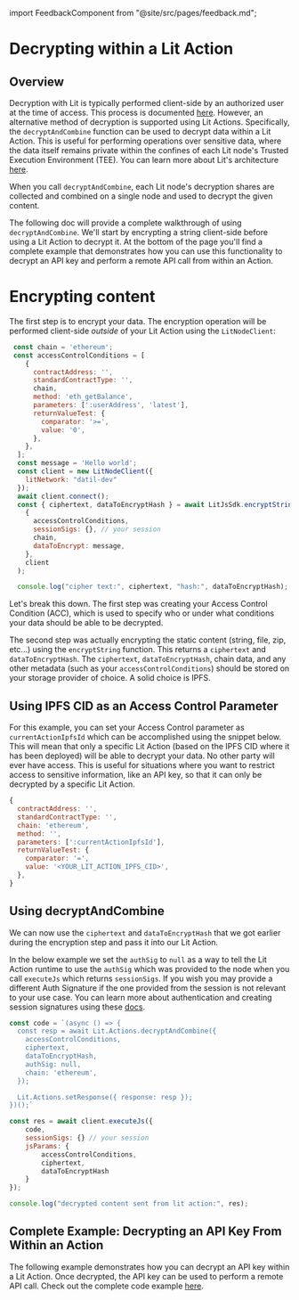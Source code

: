 import FeedbackComponent from "@site/src/pages/feedback.md";

# Decrypting within a Lit Action

## Overview

Decryption with Lit is typically performed client-side by an authorized user at the time of access. This process is documented [here](../access-control/quick-start.md). However, an alternative method of decryption is supported using Lit Actions. Specifically, the `decryptAndCombine` function can be used to decrypt data within a Lit Action. This is useful for performing operations over sensitive data, where the data itself remains private within the confines of each Lit node's Trusted Execution Environment (TEE). You can learn more about Lit's architecture [here](../../resources/how-it-works#sealed-and-confidential-hardware.md).

When you call `decryptAndCombine`, each Lit node's decryption shares are collected and combined on a single node and used to decrypt the given content.

The following doc will provide a complete walkthrough of using `decryptAndCombine`. We'll start by encrypting a string client-side before using a Lit Action to decrypt it. At the bottom of the page you'll find a complete example that demonstrates how you can use this functionality to decrypt an API key and perform a remote API call from within an Action. 

# Encrypting content
The first step is to encrypt your data. The encryption operation will be performed client-side *outside* of your Lit Action using the `LitNodeClient`:

```js
 const chain = 'ethereum';
 const accessControlConditions = [
    {
      contractAddress: '',
      standardContractType: '',
      chain,
      method: 'eth_getBalance',
      parameters: [':userAddress', 'latest'],
      returnValueTest: {
        comparator: '>=',
        value: '0',
      },
    },
  ];
  const message = 'Hello world';
  const client = new LitNodeClient({
    litNetwork: "datil-dev"
  });
  await client.connect();
  const { ciphertext, dataToEncryptHash } = await LitJsSdk.encryptString(
    {
      accessControlConditions,
      sessionSigs: {}, // your session
      chain,
      dataToEncrypt: message,
    },
    client
  );

  console.log("cipher text:", ciphertext, "hash:", dataToEncryptHash);
```
Let's break this down. The first step was creating your Access Control Condition (ACC), which is used to specify who or under what conditions your data should be able to be decrypted.

The second step was actually encrypting the static content (string, file, zip, etc...) using the `encryptString` function. This returns a `ciphertext` and `dataToEncryptHash`. The `ciphertext`, `dataToEncryptHash`, chain data, and any other metadata (such as your `accessControlConditions`) should be stored on your storage provider of choice. A solid choice is IPFS. 

## Using IPFS CID as an Access Control Parameter
For this example, you can set your Access Control parameter as `currentActionIpfsId` which can be accomplished using the snippet below. This will mean that only a specific Lit Action (based on the IPFS CID where it has been deployed) will be able to decrypt your data. No other party will ever have access. This is useful for situations where you want to restrict access to sensitive information, like an API key, so that it can only be decrypted by a specific Lit Action.

```js
{
  contractAddress: '',
  standardContractType: '',
  chain: 'ethereum',
  method: '',
  parameters: [':currentActionIpfsId'],
  returnValueTest: {
    comparator: '=',
    value: '<YOUR_LIT_ACTION_IPFS_CID>',
  },
}
```

## Using decryptAndCombine

We can now use the `ciphertext` and `dataToEncryptHash` that we got earlier during the encryption step and pass it into our Lit Action. 

In the below example we set the `authSig` to `null` as a way to tell the Lit Action runtime to use the `authSig` which was provided to the node when you call `executeJs` which returns `sessionSigs`. If you wish you may provide a different Auth Signature if the one provided from the session is not relevant to your use case. You can learn more about authentication and creating session signatures using these [docs](../authentication/session-sigs/intro.md).

```js
const code = `(async () => {
  const resp = await Lit.Actions.decryptAndCombine({
    accessControlConditions,
    ciphertext,
    dataToEncryptHash,
    authSig: null,
    chain: 'ethereum',
  });

  Lit.Actions.setResponse({ response: resp });
})();`

const res = await client.executeJs({
    code,
    sessionSigs: {} // your session
    jsParams: {
        accessControlConditions,
        ciphertext,
        dataToEncryptHash
    }
});

console.log("decrypted content sent from lit action:", res);
```

## Complete Example: Decrypting an API Key From Within an Action
The following example demonstrates how you can decrypt an API key within a Lit Action. Once decrypted, the API key can be used to perform a remote API call. Check out the complete code example [here](https://github.com/LIT-Protocol/developer-guides-code/tree/master/decrypt-api-key-in-action).